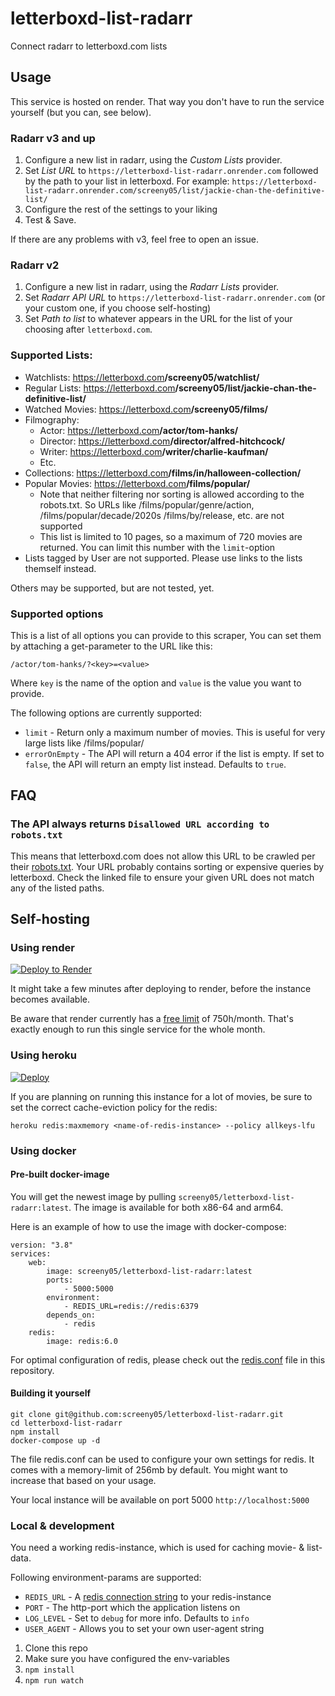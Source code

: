 # letterboxd-list-radarr

Connect radarr to letterboxd.com lists

## Usage

This service is hosted on render. That way you don't have to run the service yourself (but you can, see below).

### Radarr v3 and up

1. Configure a new list in radarr, using the _Custom Lists_ provider.
2. Set _List URL_ to `https://letterboxd-list-radarr.onrender.com` followed by the path to your list in letterboxd. For example: `https://letterboxd-list-radarr.onrender.com/screeny05/list/jackie-chan-the-definitive-list/`
3. Configure the rest of the settings to your liking
4. Test & Save.

If there are any problems with v3, feel free to open an issue.

### Radarr v2

1. Configure a new list in radarr, using the _Radarr Lists_ provider.
2. Set _Radarr API URL_ to `https://letterboxd-list-radarr.onrender.com` (or your custom one, if you choose self-hosting)
3. Set _Path to list_ to whatever appears in the URL for the list of your choosing after `letterboxd.com`.

### Supported Lists:

-   Watchlists: https://letterboxd.com<b>/screeny05/watchlist/</b>
-   Regular Lists: https://letterboxd.com<b>/screeny05/list/jackie-chan-the-definitive-list/</b>
-   Watched Movies: https://letterboxd.com<b>/screeny05/films/</b>
-   Filmography:
    -   Actor: https://letterboxd.com<b>/actor/tom-hanks/</b>
    -   Director: https://letterboxd.com<b>/director/alfred-hitchcock/</b>
    -   Writer: https://letterboxd.com<b>/writer/charlie-kaufman/</b>
    -   Etc.
-   Collections: https://letterboxd.com<b>/films/in/halloween-collection/</b>
-   Popular Movies: https://letterboxd.com<b>/films/popular/</b>
    -   Note that neither filtering nor sorting is allowed according to the robots.txt. So URLs like /films/popular/genre/action, /films/popular/decade/2020s /films/by/release, etc. are not supported
    -   This list is limited to 10 pages, so a maximum of 720 movies are returned. You can limit this number with the `limit`-option
-   Lists tagged by User are not supported. Please use links to the lists themself instead.

Others may be supported, but are not tested, yet.

### Supported options

This is a list of all options you can provide to this scraper, You can set them by attaching a get-parameter to the URL like this:

`/actor/tom-hanks/?<key>=<value>`

Where `key` is the name of the option and `value` is the value you want to provide.

The following options are currently supported:

-   `limit` - Return only a maximum number of movies. This is useful for very large lists like /films/popular/
-   `errorOnEmpty` - The API will return a 404 error if the list is empty. If set to `false`, the API will return an empty list instead. Defaults to `true`.

## FAQ

### The API always returns `Disallowed URL according to robots.txt`

This means that letterboxd.com does not allow this URL to be crawled per their [robots.txt](https://letterboxd.com/robots.txt). Your URL probably contains sorting or expensive queries by letterboxd. Check the linked file to ensure your given URL does not match any of the listed paths.

## Self-hosting

### Using render

[![Deploy to Render](https://render.com/images/deploy-to-render-button.svg)](https://render.com/deploy)

It might take a few minutes after deploying to render, before the instance becomes available.

Be aware that render currently has a [free limit](https://render.com/docs/free) of 750h/month. That's exactly enough to run this single service for the whole month.

### Using heroku

[![Deploy](https://www.herokucdn.com/deploy/button.svg)](https://heroku.com/deploy)

If you are planning on running this instance for a lot of movies, be sure to set the correct cache-eviction policy for the redis:

```
heroku redis:maxmemory <name-of-redis-instance> --policy allkeys-lfu
```

### Using docker

#### Pre-built docker-image

You will get the newest image by pulling `screeny05/letterboxd-list-radarr:latest`. The image is available for both x86-64 and arm64.

Here is an example of how to use the image with docker-compose:

```
version: "3.8"
services:
    web:
        image: screeny05/letterboxd-list-radarr:latest
        ports:
            - 5000:5000
        environment:
            - REDIS_URL=redis://redis:6379
        depends_on:
            - redis
    redis:
        image: redis:6.0
```

For optimal configuration of redis, please check out the [redis.conf](redis.conf) file in this repository.

#### Building it yourself

```
git clone git@github.com:screeny05/letterboxd-list-radarr.git
cd letterboxd-list-radarr
npm install
docker-compose up -d
```

The file redis.conf can be used to configure your own settings for redis. It comes with a memory-limit of 256mb by default. You might want to increase that based on your usage.

Your local instance will be available on port 5000 `http://localhost:5000`

### Local & development

You need a working redis-instance, which is used for caching movie- & list-data.

Following environment-params are supported:

-   `REDIS_URL` - A [redis connection string](https://github.com/ServiceStack/ServiceStack.Redis#redis-connection-strings) to your redis-instance
-   `PORT` - The http-port which the application listens on
-   `LOG_LEVEL` - Set to `debug` for more info. Defaults to `info`
-   `USER_AGENT` - Allows you to set your own user-agent string

1. Clone this repo
2. Make sure you have configured the env-variables
3. `npm install`
4. `npm run watch`
